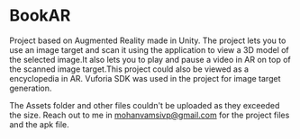 # BookAR
Project based on Augmented Reality made in Unity.
The project lets you to use an image target and scan it using the application to view a 3D model of the selected image.It also lets you to play and pause a video in AR on top of the scanned image target.This project could also be viewed as a encyclopedia in AR.
Vuforia SDK was used in the project for image target generation.



The Assets folder and other files couldn't be uploaded as they exceeded the size.
Reach out to me in mohanvamsivp@gmail.com for the project files and the apk file.
